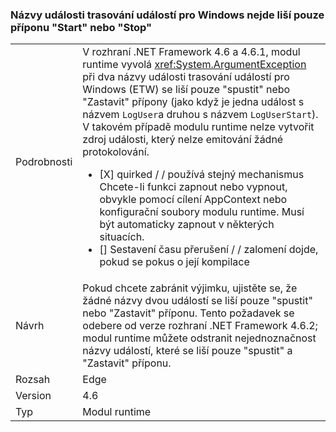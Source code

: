 ### <a name="etw-event-names-cannot-differ-only-by-a-start-or-stop-suffix"></a>Názvy události trasování událostí pro Windows nejde liší pouze příponu "Start" nebo "Stop"

|   |   |
|---|---|
|Podrobnosti|V rozhraní .NET Framework 4.6 a 4.6.1, modul runtime vyvolá <xref:System.ArgumentException> při dva názvy události trasování událostí pro Windows (ETW) se liší pouze &quot;spustit&quot; nebo &quot;Zastavit&quot; přípony (jako když je jedna událost s názvem <code>LogUser</code>a druhou s názvem <code>LogUserStart</code>). V takovém případě modulu runtime nelze vytvořit zdroj události, který nelze emitování žádné protokolování.<ul><li>[X] quirked / / používá stejný mechanismus Chcete-li funkci zapnout nebo vypnout, obvykle pomocí cílení AppContext nebo konfigurační soubory modulu runtime. Musí být automaticky zapnout v některých situacích.</li><li>[] Sestavení času přerušení / / zalomení dojde, pokud se pokus o její kompilace</li></ul>|
|Návrh|Pokud chcete zabránit výjimku, ujistěte se, že žádné názvy dvou událostí se liší pouze &quot;spustit&quot; nebo &quot;Zastavit&quot; příponu. Tento požadavek se odebere od verze rozhraní .NET Framework 4.6.2; modul runtime můžete odstranit nejednoznačnost názvy událostí, které se liší pouze &quot;spustit&quot; a &quot;Zastavit&quot; příponu.|
|Rozsah|Edge|
|Version|4.6|
|Typ|Modul runtime|

